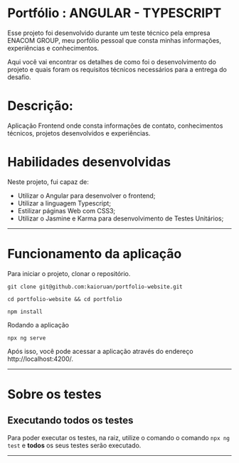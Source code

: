 # Portfólio : ANGULAR - TYPESCRIPT

Esse projeto foi desenvolvido durante um teste técnico pela empresa ENACOM GROUP, meu porfólio pessoal que consta minhas informações, experiências e conhecimentos.

Aqui você vai encontrar os detalhes de como foi o desenvolvimento do projeto e quais foram os requisitos técnicos necessários para a entrega do desafio.

# Descrição:
Aplicação Frontend onde consta informações de contato, conhecimentos técnicos, projetos desenvolvidos e experiências.

# Habilidades desenvolvidas

Neste projeto, fui capaz de:

- Utilizar o Angular para desenvolver o frontend;
- Utilizar a linguagem Typescript;
- Estilizar páginas Web com CSS3;
- Utilizar o Jasmine e Karma para desenvolvimento de Testes Unitários;
   
---

# Funcionamento da aplicação

Para iniciar o projeto, clonar o repositório.

```
git clone git@github.com:kaioruan/portfolio-website.git
```
```
cd portfolio-website && cd portfolio
```
```
npm install
```

Rodando a aplicação

```
npx ng serve
```


Após isso, você pode acessar a aplicação através do endereço http://localhost:4200/.

---

# Sobre os testes
## Executando todos os testes

Para poder executar os testes, na raiz, utilize o comando o comando `npx ng test` e **todos** os seus testes serão executado.

---

